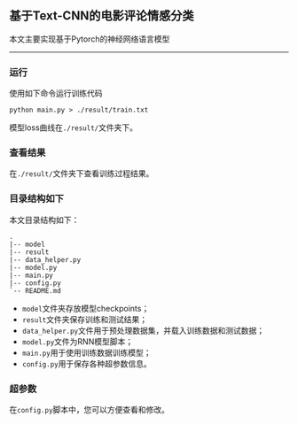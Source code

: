## 基于Text-CNN的电影评论情感分类

本文主要实现基于Pytorch的神经网络语言模型

----

### 运行

使用如下命令运行训练代码
```
python main.py > ./result/train.txt
```

模型loss曲线在`./result/`文件夹下。

### 查看结果

在`./result/`文件夹下查看训练过程结果。

### 目录结构如下
本文目录结构如下：
```
.
|-- model
|-- result
|-- data_helper.py
|-- model.py
|-- main.py
|-- config.py
`-- README.md
```

- `model`文件夹存放模型checkpoints；
- `result`文件夹保存训练和测试结果；
- `data_helper.py`文件用于预处理数据集，并载入训练数据和测试数据；
- `model.py`文件为RNN模型脚本；
- `main.py`用于使用训练数据训练模型；
- `config.py`用于保存各种超参数信息。

### 超参数
在`config.py`脚本中，您可以方便查看和修改。